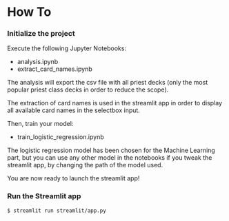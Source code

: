 # How To

### Initialize the project

Execute the following Jupyter Notebooks:
- analysis.ipynb
- extract_card_names.ipynb

The analysis will export the csv file with all priest decks (only the most popular priest class decks in order to reduce the scope).

The extraction of card names is used in the streamlit app in order to display all available card names in the selectbox input.

Then, train your model:
- train_logistic_regression.ipynb

The logistic regression model has been chosen for the Machine Learning part, but you can use any other model in the notebooks if you tweak the streamlit app, by changing the path of the model used.

You are now ready to launch the streamlit app!

### Run the Streamlit app
```
$ streamlit run streamlit/app.py
```
